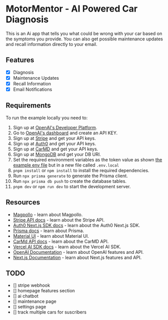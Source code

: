 # MotorMentor - AI Powered Car Diagnosis

This is an Ai app that tells you what could be wrong with your car based on the symptoms you provide. You can also get possible maintenance updates and recall information directly to your email.

## Features

- [x] Diagnosis
- [x] Maintenance Updates
- [x] Recall Information
- [x] Email Notifications

## Requirements

To run the example locally you need to:

1. Sign up at [OpenAI's Developer Platform](https://platform.openai.com/signup).
2. Go to [OpenAI's dashboard](https://platform.openai.com/account/api-keys) and create an API KEY.
3. Sign up at [Stripe](https://stripe.com) and get your API keys.
4. Sign up at [Auth0](https://auth0.com) and get your API keys.
5. Sign up at [CarMD](https://www.carmd.com/) and get your API keys.
6. Sign up at [MongoDB](https://www.mongodb.com/) and get your DB URI.
7. Set the required environment variables as the token value as shown [the example env file](./.env.local.example) but in a new file called `.env.local`
8. `pnpm install` or `npm install` to install the required dependencies.
9. Run `npx prisma generate` to generate the Prisma client.
10. Run `npx prisma db push` to create the database tables.
11. `pnpm dev` or `npm run dev` to start the development server.

## Resources

- [Magpollo](https://magpollo.com/) - learn about Magpollo.
- [Stripe API docs](https://stripe.com/docs/api) - learn about the Stripe API.
- [Auth0 Next.js SDK docs](https://auth0.com/docs/quickstart/webapp/nextjs) - learn about the Auth0 Next.js SDK.
- [Prisma docs](https://www.prisma.io/docs/) - learn about Prisma.
- [Material UI](https://material-ui.com/) - learn about Material UI.
- [CarMd API docs](https://api.carmd.com/member/docs) - learn about the CarMD API.
- [Vercel AI SDK docs](https://sdk.vercel.ai/docs) - learn about the Vercel AI SDK.
- [OpenAI Documentation](https://platform.openai.com/docs) - learn about OpenAI features and API.
- [Next.js Documentation](https://nextjs.org/docs) - learn about Next.js features and API.

## TODO

- [] stripe webhook
- [] homepage features section
- [] ai chatbot
- [] maintenance page
- [] settings page
- [] track multiple cars for suscribers
